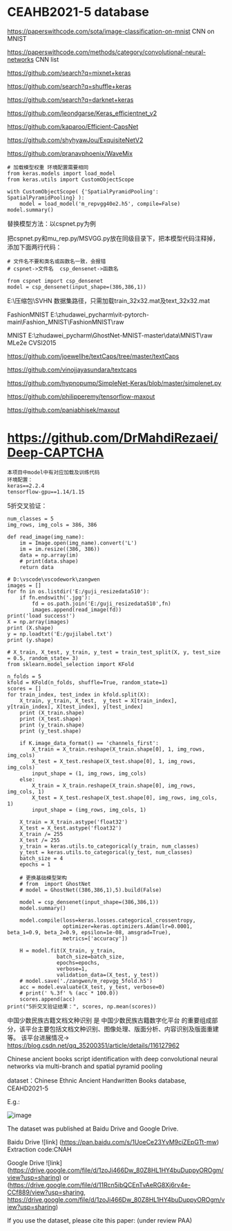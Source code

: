 # CEAHB2021-5 database

https://paperswithcode.com/sota/image-classification-on-mnist  CNN on MNIST

https://paperswithcode.com/methods/category/convolutional-neural-networks  CNN list

https://github.com/search?q=mixnet+keras

https://github.com/search?q=shuffle+keras

https://github.com/search?q=darknet+keras

https://github.com/leondgarse/Keras_efficientnet_v2

https://github.com/kaparoo/Efficient-CapsNet

https://github.com/shyhyawJou/ExquisiteNetV2

https://github.com/pranavphoenix/WaveMix

```
# 加载模型权重 环境配置需要相同
from keras.models import load_model
from keras.utils import CustomObjectScope

with CustomObjectScope( {'SpatialPyramidPooling': SpatialPyramidPooling} ):
    model = load_model('m_repvgg40e2.h5', compile=False)
model.summary()
```

替换模型方法：以cspnet.py为例

把cspnet.py和mu_rep.py/MSVGG.py放在同级目录下，把本模型代码注释掉，添加下面两行代码：
```
# 文件名不要和类名或函数名一致，会报错
# cspnet->文件名  csp_densenet->函数名

from cspnet import csp_densenet
model = csp_densenet(input_shape=(386,386,1))
```
E:\压缩包\SVHN 数据集路径，只需加载train_32x32.mat及text_32x32.mat

FashionMNIST   E:\zhudawei_pycharm\vit-pytorch-main\Fashion_MNIST\FashionMNIST\raw

MNIST    E:\zhudawei_pycharm\GhostNet-MNIST-master\data\MNIST\raw  MLe2e CVSI2015

https://github.com/joewellhe/textCaps/tree/master/textCaps

https://github.com/vinojjayasundara/textcaps

https://github.com/hypnopump/SimpleNet-Keras/blob/master/simplenet.py

https://github.com/philipperemy/tensorflow-maxout

https://github.com/paniabhisek/maxout

# https://github.com/DrMahdiRezaei/Deep-CAPTCHA
```
本项目中model中有对应加载及训练代码
环境配置：
keras==2.2.4
tensorflow-gpu==1.14/1.15
```
5折交叉验证：
```
num_classes = 5
img_rows, img_cols = 386, 386

def read_image(img_name):
    im = Image.open(img_name).convert('L')
    im = im.resize((386, 386))
    data = np.array(im)
    # print(data.shape)
    return data

# D:\vscode\vscodework\zangwen
images = []
for fn in os.listdir('E:/guji_resizedata510'):
    if fn.endswith('.jpg'):
        fd = os.path.join('E:/guji_resizedata510',fn)
        images.append(read_image(fd))
print('load success!')
X = np.array(images)
print (X.shape)
y = np.loadtxt('E:/gujilabel.txt')
print (y.shape)

# X_train, X_test, y_train, y_test = train_test_split(X, y, test_size = 0.5, random_state= 3)
from sklearn.model_selection import KFold

n_folds = 5
kfold = KFold(n_folds, shuffle=True, random_state=1)
scores = []
for train_index, test_index in kfold.split(X):
    X_train, y_train, X_test,  y_test = X[train_index], y[train_index], X[test_index], y[test_index]
    print (X_train.shape)
    print (X_test.shape)
    print (y_train.shape)
    print (y_test.shape)

    if K.image_data_format() == 'channels_first':
        X_train = X_train.reshape(X_train.shape[0], 1, img_rows, img_cols)
        X_test = X_test.reshape(X_test.shape[0], 1, img_rows, img_cols)
        input_shape = (1, img_rows, img_cols)
    else:
        X_train = X_train.reshape(X_train.shape[0], img_rows, img_cols, 1)
        X_test = X_test.reshape(X_test.shape[0], img_rows, img_cols, 1)
        input_shape = (img_rows, img_cols, 1)

    X_train = X_train.astype('float32')
    X_test = X_test.astype('float32')
    X_train /= 255
    X_test /= 255
    y_train = keras.utils.to_categorical(y_train, num_classes)
    y_test = keras.utils.to_categorical(y_test, num_classes)
    batch_size = 4
    epochs = 1

    # 更换基础模型架构
    # from  import GhostNet
    # model = GhostNet((386,386,1),5).build(False)
    
    model = csp_densenet(input_shape=(386,386,1))
    model.summary()

    model.compile(loss=keras.losses.categorical_crossentropy,
                  optimizer=keras.optimizers.Adam(lr=0.0001, beta_1=0.9, beta_2=0.9, epsilon=1e-08, amsgrad=True),
                  metrics=['accuracy'])

    H = model.fit(X_train, y_train,
                batch_size=batch_size,
                epochs=epochs,
                verbose=1,
                validation_data=(X_test, y_test))
    # model.save('./zangwen/m_repvgg_5fold.h5')
    acc = model.evaluate(X_test, y_test, verbose=0)
    # print(' %.3f' % (acc * 100.0))
    scores.append(acc)
print("5折交叉验证结果：", scores, np.mean(scores))    
```

中国少数民族古籍文档文种识别 是 中国少数民族古籍数字化平台 的重要组成部分，该平台主要包括文档文种识别、图像处理、版面分析、内容识别及版面重建等。 该平台进展情况->
https://blog.csdn.net/qq_35200351/article/details/116127962

Chinese ancient books script identification with deep convolutional neural networks via multi-branch and spatial pyramid pooling

dataset：Chinese Ethnic Ancient Handwritten Books database, CEAHD2021-5

E.g.:

![image](https://github.com/yddcode/CNAHB2021-5/blob/main/img/20210328093743.png)

The dataset was published at Baidu Drive and Google Drive.

Baidu Drive ![link] (https://pan.baidu.com/s/1UoeCe23YvM9ciZEpGTt-mw)
Extraction code:CNAH 

Google Drive ![link] (https://drive.google.com/file/d/1zoJi466Dw_80Z8HL1HY4buDuppyOROgm/view?usp=sharing)
or (https://drive.google.com/file/d/11Rcn5ibQCEnTvAeRG8Xj6rv4e-CCf889/view?usp=sharing, https://drive.google.com/file/d/1zoJi466Dw_80Z8HL1HY4buDuppyOROgm/view?usp=sharing)

If you use the dataset, please cite this paper: (under review PAA)
